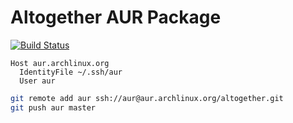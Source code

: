 Altogether AUR Package
===

[![Build Status](https://dev.azure.com/announce/altogether/_apis/build/status/announce.aur-altogether?branchName=master)](https://dev.azure.com/announce/altogether/_build/latest?definitionId=7&branchName=master)


```
Host aur.archlinux.org
  IdentityFile ~/.ssh/aur
  User aur
```

```bash
git remote add aur ssh://aur@aur.archlinux.org/altogether.git
git push aur master
```
